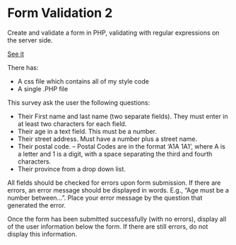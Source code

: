 # Form Validation 2
<p>Create and validate a form in PHP, validating with regular expressions on the server side.</p>
<p><a href="http://lianxiao.dev.fast.sheridanc.on.ca/portfolio/FormValidation2/index.php">See it</a></p>
There has:
<ul>
  <li>A css file which contains all of my style code</li>
  <li>A single .PHP file</li>
</ul>

<p>This survey ask the user the following questions:</p>
<ul>
    <li>Their First name and last name (two separate fields). They must enter in at least two characters for each field.</li>
    <li>Their age in a text field. This must be a number.</li>
    <li>Their street address.  Must have a number plus a street name.</li>
    <li>Their postal code. – Postal Codes are in the format ‘A1A 1A1’, where A is a letter and 1 is a digit, with a space separating the third and fourth characters.</li>
    <li>Their province from a drop down list.</li>
</ul>
<p>All fields should be checked for errors upon form submission.  If there are errors, an error message should be displayed in words. E.g., “Age must be a number between…”. Place your error message by the question that generated the error.</p>
<p>Once the form has been submitted successfully (with no errors), display all of the user information below the form. If there are still errors, do not display this information.
</p>
